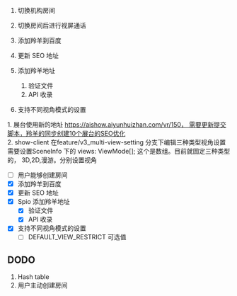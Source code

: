 1. 切换机构房间
2. 切换房间后进行视屏通话

1. 添加羚羊到百度
2. 更新 SEO 地址
3. 添加羚羊地址
	1. 验证文件
	2. API 收录
4. 支持不同视角模式的设置

1. 展台使用新的地址 https://aishow.aiyunhuizhan.com/vr/150， 需要更新提交脚本，羚羊的同步创建10个展台的SEO优化  
2. show-client 在feature/v3_multi-view-setting 分支下编辑三种类型视角设置  
需要设置SceneInfo 下的 views: ViewMode[]; 这个是数组。目前就固定三种类型的， 3D,2D,漫游。分别设置视角

- [ ] 用户能够创建房间
- [x] 添加羚羊到百度
- [x] 更新 SEO 地址
- [x] Spio 添加羚羊地址
	- [x] 验证文件
	- [x] API 收录
- [x] 支持不同视角模式的设置
	- [ ] DEFAULT_VIEW_RESTRICT 可选值

## DODO

1. Hash table
2. 用户主动创建房间